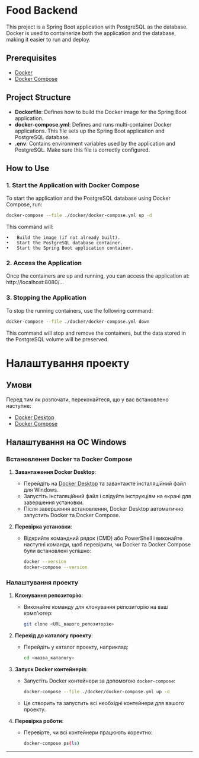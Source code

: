 # Food Backend

This project is a Spring Boot application with PostgreSQL as the database. Docker is used to containerize both the application and the database, making it easier to run and deploy.

## Prerequisites

- [Docker](https://www.docker.com/)
- [Docker Compose](https://docs.docker.com/compose/)

## Project Structure

- **Dockerfile**: Defines how to build the Docker image for the Spring Boot application.
- **docker-compose.yml**: Defines and runs multi-container Docker applications. This file sets up the Spring Boot application and PostgreSQL database.
- **.env**: Contains environment variables used by the application and PostgreSQL. Make sure this file is correctly configured.

## How to Use

### 1. Start the Application with Docker Compose

To start the application and the PostgreSQL database using Docker Compose, run:

```bash
docker-compose --file ./docker/docker-compose.yml up -d
```

This command will:

	•	Build the image (if not already built).
	•	Start the PostgreSQL database container.
	•	Start the Spring Boot application container.

### 2. Access the Application

Once the containers are up and running, you can access the application at:
http://localhost:8080/...

### 3. Stopping the Application

To stop the running containers, use the following command:

```bash
docker-compose --file ./docker/docker-compose.yml down
```

This command will stop and remove the containers, but the data stored in the PostgreSQL volume will be preserved.




# Налаштування проекту

## Умови

Перед тим як розпочати, переконайтеся, що у вас встановлено наступне:

- [Docker Desktop](https://www.docker.com/products/docker-desktop)
- [Docker Compose](https://docs.docker.com/compose/install/)

## Налаштування на ОС Windows

### Встановлення Docker та Docker Compose

1. **Завантаження Docker Desktop**:
    - Перейдіть на [Docker Desktop](https://www.docker.com/products/docker-desktop) та завантажте інсталяційний файл для Windows.
    - Запустіть інсталяційний файл і слідуйте інструкціям на екрані для завершення установки.
    - Після завершення встановлення, Docker Desktop автоматично запустить Docker та Docker Compose.

2. **Перевірка установки**:
    - Відкрийте командний рядок (CMD) або PowerShell і виконайте наступні команди, щоб перевірити, чи Docker та Docker Compose були встановлені успішно:

      ```bash
      docker --version
      docker-compose --version
      ```

### Налаштування проекту

1. **Клонування репозиторію**:
    - Виконайте команду для клонування репозиторію на ваш комп'ютер:

      ```bash
      git clone <URL_вашого_репозиторію>
      ```

2. **Перехід до каталогу проекту**:
    - Перейдіть у каталог проекту, наприклад:

      ```bash
      cd <назва_каталогу>
      ```

3. **Запуск Docker контейнерів**:
    - Запустіть Docker контейнери за допомогою `docker-compose`:

      ```bash
      docker-compose --file ./docker/docker-compose.yml up -d
      ```

    - Це створить та запустить всі необхідні контейнери для вашого проекту.

4. **Перевірка роботи**:
    - Перевірте, чи всі контейнери працюють коректно:

      ```bash
      docker-compose ps(ls)
      ```

---
